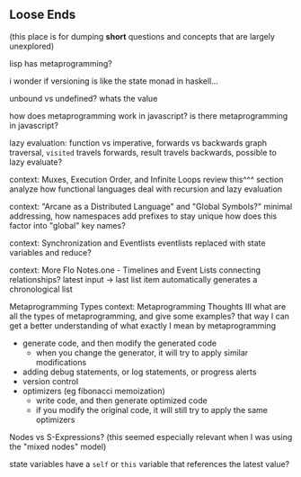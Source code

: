 Loose Ends
-----------

(this place is for dumping **short** questions and concepts that are largely unexplored)

lisp has metaprogramming?

i wonder if versioning is like the state monad in haskell...

unbound vs undefined? whats the value

how does metaprogramming work in javascript? is there metaprogramming in javascript?


lazy evaluation: function vs imperative, forwards vs backwards
graph traversal, `visited` travels forwards, result travels backwards,  possible to lazy evaluate?


context: Muxes, Execution Order, and Infinite Loops
review this^^^ section
analyze how functional languages deal with recursion and lazy evaluation


context: "Arcane as a Distributed Language" and "Global Symbols?"
minimal addressing, how namespaces add prefixes to stay unique
how does this factor into "global" key names?



context: Synchronization and Eventlists
eventlists replaced with state variables and reduce?



context: More Flo Notes.one - Timelines and Event Lists
connecting relationships?
latest input -> last list item 
   automatically generates a chronological list


Metaprogramming Types
context: Metaprogramming Thoughts III
what are all the types of metaprogramming, and give some examples?
that way I can get a better understanding of what exactly I mean by metaprogramming
* generate code, and then modify the generated code
   * when you change the generator, it will try to apply similar modifications
* adding debug statements, or log statements, or progress alerts
* version control
* optimizers (eg fibonacci memoization)
	* write code, and then generate optimized code
	* if you modify the original code, it will still try to apply the same optimizers


Nodes vs S-Expressions?
(this seemed especially relevant when I was using the "mixed nodes" model)



state variables
have a `self` or `this` variable that references the latest value?
